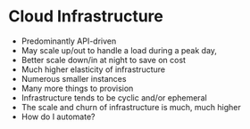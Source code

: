 # Cloud Infrastructure

* Predominantly API-driven
* May scale up/out to handle a load during a peak day,
* Better scale down/in at night to save on cost
* Much higher elasticity of infrastructure
* Numerous smaller instances
* Many more things to provision
* Infrastructure tends to be cyclic and/or ephemeral
* The scale and churn of infrastructure is much, much higher
* How do I automate?

